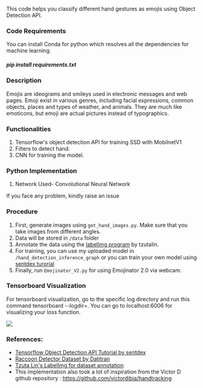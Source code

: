 
This code helps you classify different hand gestures as emojis using Object Detection API.


### Code Requirements
You can install Conda for python which resolves all the dependencies for machine learning.

##### pip install requirements.txt

### Description
Emojis are ideograms and smileys used in electronic messages and web pages. Emoji exist in various genres, including facial expressions, common objects, places and types of weather, and animals. They are much like emoticons, but emoji are actual pictures instead of typographics.


### Functionalities
1) Tensorflow's object detection API for training SSD with MobilnetV1
1) Filters to detect hand.
2) CNN for training the model.


### Python  Implementation

1) Network Used- Convolutional Neural Network

If you face any problem, kindly raise an issue

### Procedure

1) First, generate images using `get_hand_images.py`. Make sure that you take images from different angles.
2) Data will be stored in `/data` folder
3) Annotate the data using the [labelImg program](https://github.com/tzutalin/labelImg) by tzutalin.
4) For training, you can use my uploaded model in `/hand_detection_inference_graph` or you can train your own model using [sentdex turorial](https://pythonprogramming.net/introduction-use-tensorflow-object-detection-api-tutorial/)
5) Finally, run `Emojinator_V2.py` for using Emojinator 2.0 via webcam.

### Tensorboard Visualization

For tensorboard visualization, go to the specific log directory and run this command tensorboard --logdir=. You can go to localhost:6006 for visualizing your loss function.


 
 
<img src="https://github.com/akshaybahadur21/BLOB/blob/master/emo_v2.gif">

### References:
 
 - [Tensorflow Object Detection API Tutorial by sentdex](https://pythonprogramming.net/introduction-use-tensorflow-object-detection-api-tutorial/)
 - [Raccoon Detector Dataset by Datitran](https://github.com/datitran/raccoon_dataset) 
 - [Tzuta Lin's LabelImg for dataset annotation](https://github.com/tzutalin/labelImg)
 - This implementation also took a lot of inspiration from the Victor D github repository : https://github.com/victordibia/handtracking  
